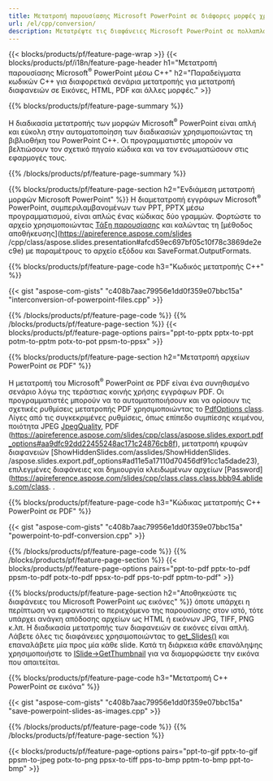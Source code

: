 ```yaml
---
title: Μετατροπή παρουσίασης Microsoft PowerPoint σε διάφορες μορφές χρησιμοποιώντας C++
url: /el/cpp/conversion/
description: Μετατρέψτε τις διαφάνειες Microsoft PowerPoint σε πολλαπλά αρχεία, συμπεριλαμβανομένων μορφών HTML, PDF και εικόνας σε εφαρμογές που βασίζονται στη C++.
---
```


{{< blocks/products/pf/feature-page-wrap >}}
{{< blocks/products/pf/i18n/feature-page-header h1="Μετατροπή παρουσίασης Microsoft<sup>®</sup> PowerPoint μέσω C++" h2="Παραδείγματα κωδικών C++ για διαφορετικά σενάρια μετατροπής για μετατροπή διαφανειών σε Εικόνες, HTML, PDF και άλλες μορφές." >}}

{{% blocks/products/pf/feature-page-summary %}}

Η διαδικασία μετατροπής των μορφών Microsoft<sup>®</sup> PowerPoint είναι απλή και εύκολη στην αυτοματοποίηση των διαδικασιών χρησιμοποιώντας τη βιβλιοθήκη του PowerPoint C++. Οι προγραμματιστές μπορούν να βελτιώσουν τον σχετικό πηγαίο κώδικα και να τον ενσωματώσουν στις εφαρμογές τους. 

{{% /blocks/products/pf/feature-page-summary  %}}

{{% blocks/products/pf/feature-page-section  h2="Ενδιάμεση μετατροπή μορφών Microsoft PowerPoint" %}}
Η διαμετατροπή εγγράφων Microsoft<sup>®</sup> PowerPoint, συμπεριλαμβανομένων των PPT, PPTX μέσω προγραμματισμού, είναι απλώς ένας κώδικας δύο γραμμών. Φορτώστε το αρχείο χρησιμοποιώντας [Τάξη παρουσίασης](https://apireference.aspose.com/slides/cpp/class/aspose.slides.presentation) και καλώντας τη [μέθοδος αποθήκευσης](https://apireference.aspose.com/slides /cpp/class/aspose.slides.presentation#afcd59ec697bf05c10f78c3869de2ec9e) με παραμέτρους το αρχείο εξόδου και SaveFormat.OutputFormats.

{{% blocks/products/pf/feature-page-code h3="Κωδικός μετατροπής C++" %}}

{{< gist "aspose-com-gists" "c408b7aac79956e1dd0f359e07bbc15a" "interconversion-of-powerpoint-files.cpp" >}}


{{% /blocks/products/pf/feature-page-code  %}}
{{% /blocks/products/pf/feature-page-section %}}
{{< blocks/products/pf/feature-page-options pairs="ppt-to-pptx pptx-to-ppt potm-to-pptm potx-to-pot ppsm-to-ppsx" >}}


{{% blocks/products/pf/feature-page-section  h2="Μετατροπή αρχείων PowerPoint σε PDF" %}}

Η μετατροπή του Microsoft<sup>®</sup> PowerPoint σε PDF είναι ένα συνηθισμένο σενάριο λόγω της τεράστιας κοινής χρήσης εγγράφων PDF. Οι προγραμματιστές μπορούν να το αυτοματοποιήσουν και να ορίσουν τις σχετικές ρυθμίσεις μετατροπής PDF χρησιμοποιώντας το [PdfOptions class](https://apireference.aspose.com/slides/cpp/class/aspose.slides.export.pdf_options). Λίγες από τις συγκεκριμένες ρυθμίσεις, όπως επίπεδο συμπίεσης κειμένου, ποιότητα JPEG [JpegQuality](https://apireference.aspose.com/slides/cpp/class/aspose.slides.export.pdf_options#a6bbf3bd303430757aa85ac9e31d184liance), PDF (https://apireference.aspose.com/slides/cpp/class/aspose.slides.export.pdf_options#aa9dfc92dd22455248ac171c24876cb8f), μετατροπή κρυφών διαφανειών [ShowHiddenSlides.com/asslides/ShowHiddenSlides. /aspose.slides.export.pdf_options#ad11e5a17110d70456df91cc1a5dade23), επιλεγμένες διαφάνειες και δημιουργία κλειδωμένων αρχείων [Password](https://apireference.aspose.com/slides/cpp/class.class.class.bbb94.ablides.com/class. .

{{% blocks/products/pf/feature-page-code h3="Κώδικας μετατροπής C++ PowerPoint σε PDF" %}}

{{< gist "aspose-com-gists" "c408b7aac79956e1dd0f359e07bbc15a" "powerpoint-to-pdf-conversion.cpp" >}}

{{% /blocks/products/pf/feature-page-code  %}}
{{% /blocks/products/pf/feature-page-section %}}
{{< blocks/products/pf/feature-page-options pairs="ppt-to-pdf pptx-to-pdf ppsm-to-pdf potx-to-pdf ppsx-to-pdf pps-to-pdf pptm-to-pdf" >}}


{{% blocks/products/pf/feature-page-section  h2="Αποθηκεύστε τις διαφάνειες του Microsoft PowerPoint ως εικόνες" %}}
όποτε υπάρχει η περίπτωση να εμφανιστεί το περιεχόμενο της παρουσίασης στον ιστό, τότε υπάρχει ανάγκη απόδοσης αρχείων ως HTML ή εικόνων JPG, TIFF, PNG κ.λπ. Η διαδικασία μετατροπής των διαφανειών σε εικόνες είναι απλή. Λάβετε όλες τις διαφάνειες χρησιμοποιώντας το [get_Slides()](https://apireference.aspose.com/slides/cpp/class/aspose.slides.presentation#a9981b38f5a01d9fa5482f05b0a75974c) και επαναλάβετε μία προς μία κάθε slide. Κατά τη διάρκεια κάθε επανάληψης χρησιμοποιήστε το [ISlide->GetThumbnail](https://apireference.aspose.com/slides/cpp/class/aspose.slides.i_slide#a7bd377d403ff886232df21351c1fe783) για να διαμορφώσετε την εικόνα που απαιτείται. 

{{% blocks/products/pf/feature-page-code h3="Μετατροπή C++ PowerPoint σε εικόνα" %}}

{{< gist "aspose-com-gists" "c408b7aac79956e1dd0f359e07bbc15a" "save-powerpoint-slides-as-images.cpp" >}}

{{% /blocks/products/pf/feature-page-code %}}
{{% /blocks/products/pf/feature-page-section %}}

{{< blocks/products/pf/feature-page-options pairs="ppt-to-gif pptx-to-gif ppsm-to-jpeg potx-to-png ppsx-to-tiff pps-to-bmp pptm-to-bmp ppt-to-bmp" >}}
